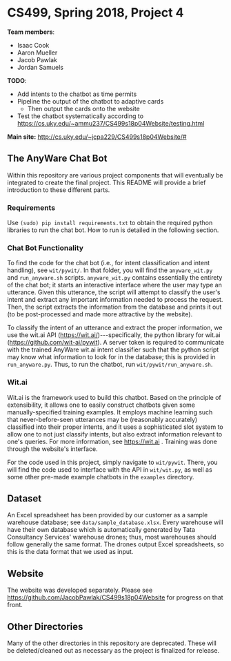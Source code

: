 # CS499, Spring 2018, Project 4
**Team members**:
* Isaac Cook
* Aaron Mueller
* Jacob Pawlak
* Jordan Samuels

**TODO**:
* Add intents to the chatbot as time permits
* Pipeline the output of the chatbot to adaptive cards
	- Then output the cards onto the website
* Test the chatbot systematically according to
https://cs.uky.edu/~ammu237/CS499s18p04Website/testing.html

**Main site:** http://cs.uky.edu/~jcpa229/CS499s18p04Website/#

## The AnyWare Chat Bot
Within this repository are various project components that will eventually be integrated to create
the final project. This README will provide a brief introduction to these different parts.

### Requirements
Use `(sudo) pip install requirements.txt` to obtain the required python libraries to run the
chat bot. How to run is detailed in the following section.

### Chat Bot Functionality
To find the code for the chat bot (i.e., for intent classification and intent handling), see
`wit/pywit/`. In that folder, you will find the `anyware_wit.py` and `run_anyware.sh` scripts.
`anyware_wit.py` contains essentially the entirety of the chat bot; it starts an interactive
interface where the user may type an utterance. Given this utterance, the script will attempt
to classify the user's intent and extract any important information needed to process the
request. Then, the script extracts the information from the database and prints it out
(to be post-processed and made more attractive by the website).

To classify the intent of an utterance and extract the proper information, we use the wit.ai
API (https://wit.ai/)---specifically, the python library for wit.ai
(https://github.com/wit-ai/pywit). A server token is required to communicate
with the trained AnyWare wit.ai intent classifier such that the python script
may know what information to look for in the database; this is provided in
`run_anyware.py`. Thus, to run the chatbot, run `wit/pywit/run_anyware.sh`.

### Wit.ai
Wit.ai is the framework used to build this chatbot. Based on the principle of
extensibility, it allows one to easily construct chatbots given some
manually-specified training examples. It employs machine learning such that
never-before-seen utterances may be (reasonably accurately) classified
into their proper intents, and it uses a sophisticated slot system
to allow one to not just classify intents, but also extract information
relevant to one's queries. For more information, see https://wit.ai .
Training was done through the website's interface. 

For the code used in this project, simply navigate to `wit/pywit`. There,
you will find the code used to interface with the API in `wit/wit.py`, as well
as some other pre-made example chatbots in the `examples` directory. 

## Dataset
An Excel spreadsheet has been provided by our customer as a sample
warehouse database; see `data/sample_database.xlsx`. Every
warehouse will have their own database which is automatically
generated by Tata Consultancy Services' warehouse drones; thus,
most warehouses should follow generally the same format. The
drones output Excel spreadsheets, so this is the data format that
we used as input.

## Website
The website was developed separately. Please see
https://github.com/JacobPawlak/CS499s18p04Website for progress on that front.

## Other Directories
Many of the other directories in this repository are deprecated.
These will be deleted/cleaned out as necessary as the project is finalized
for release.
